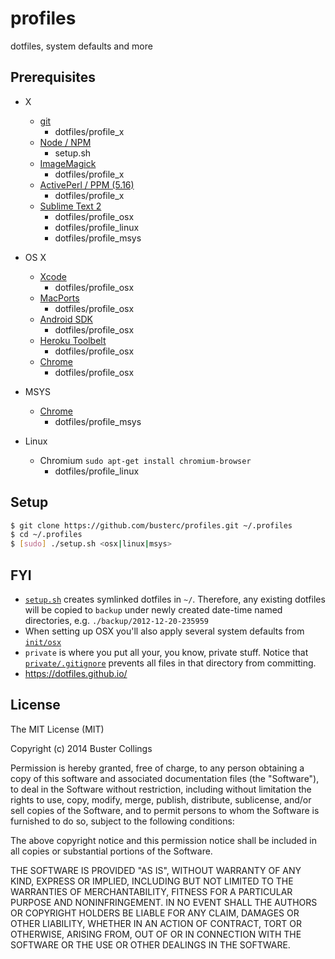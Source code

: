 # profiles

dotfiles, system defaults and more

## Prerequisites
- X
  - [git](http://git-scm.com/book/en/Getting-Started-Installing-Git)
    - dotfiles/profile_x
  - [Node / NPM](https://github.com/joyent/node/wiki/installation)
    - setup.sh
  - [ImageMagick](http://www.imagemagick.org/script/binary-releases.php)
    - dotfiles/profile_x
  - [ActivePerl / PPM (5.16)](http://www.activestate.com/activeperl/downloads)
    - dotfiles/profile_x
  - [Sublime Text 2](http://www.sublimetext.com/2)
    - dotfiles/profile_osx
    - dotfiles/profile_linux
    - dotfiles/profile_msys

- OS X
  - [Xcode](https://developer.apple.com/xcode/downloads/)
    - dotfiles/profile_osx
  - [MacPorts](https://www.macports.org/install.php)
    - dotfiles/profile_osx
  - [Android SDK](https://developer.android.com/sdk/index.html)
    - dotfiles/profile_osx
  - [Heroku Toolbelt](https://toolbelt.heroku.com/)
    - dotfiles/profile_osx
  - [Chrome](https://www.google.com/chrome/browser/)
    - dotfiles/profile_osx

- MSYS
  - [Chrome](https://www.google.com/chrome/browser/)
    - dotfiles/profile_msys

- Linux
  - Chromium `sudo apt-get install chromium-browser`
    - dotfiles/profile_linux


## Setup
```sh
$ git clone https://github.com/busterc/profiles.git ~/.profiles
$ cd ~/.profiles
$ [sudo] ./setup.sh <osx|linux|msys>
```

## FYI
- [`setup.sh`](setup.sh) creates symlinked dotfiles in `~/`. Therefore, any existing dotfiles will be copied to `backup` under newly created date-time named directories, e.g. `./backup/2012-12-20-235959`
- When setting up OSX you'll also apply several system defaults from [`init/osx`](init/osx)
- `private` is where you put all your, you know, private stuff. Notice that [`private/.gitignore`](private/.gitignore) prevents all files in that directory from committing.
- https://dotfiles.github.io/


## License
The MIT License (MIT)

Copyright (c) 2014 Buster Collings

Permission is hereby granted, free of charge, to any person obtaining a copy
of this software and associated documentation files (the "Software"), to deal
in the Software without restriction, including without limitation the rights
to use, copy, modify, merge, publish, distribute, sublicense, and/or sell
copies of the Software, and to permit persons to whom the Software is
furnished to do so, subject to the following conditions:

The above copyright notice and this permission notice shall be included in
all copies or substantial portions of the Software.

THE SOFTWARE IS PROVIDED "AS IS", WITHOUT WARRANTY OF ANY KIND, EXPRESS OR
IMPLIED, INCLUDING BUT NOT LIMITED TO THE WARRANTIES OF MERCHANTABILITY,
FITNESS FOR A PARTICULAR PURPOSE AND NONINFRINGEMENT. IN NO EVENT SHALL THE
AUTHORS OR COPYRIGHT HOLDERS BE LIABLE FOR ANY CLAIM, DAMAGES OR OTHER
LIABILITY, WHETHER IN AN ACTION OF CONTRACT, TORT OR OTHERWISE, ARISING FROM,
OUT OF OR IN CONNECTION WITH THE SOFTWARE OR THE USE OR OTHER DEALINGS IN
THE SOFTWARE.
